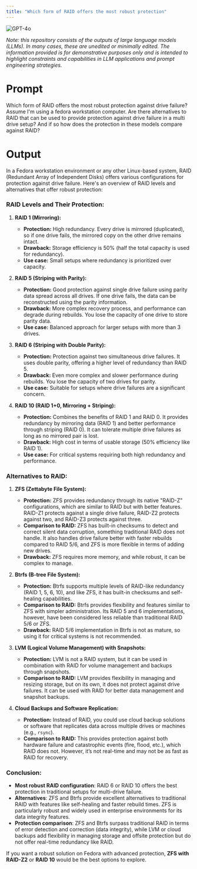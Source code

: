 ```yaml
---
title: "Which form of RAID offers the most robust protection"
---
```

![GPT-4o](https://img.shields.io/badge/GPT--4o-3333FF?style=for-the-badge&logo=openai&logoColor=white)



*Note: this repository consists of the outputs of large language models (LLMs). In many cases, these are unedited or minimally edited. The information provided is for demonstrative purposes only and is intended to highlight constraints and capabilities in LLM applications and prompt engineering strategies.*


# Prompt

Which form of RAID offers the most robust protection against drive failure? Assume I'm using a fedora workstation computer. Are there alternatives to RAID that can be used to provide protection against drive failure in a multi drive setup? And if so how does the protection in these models compare against RAID?

# Output

In a Fedora workstation environment or any other Linux-based system, RAID (Redundant Array of Independent Disks) offers various configurations for protection against drive failure. Here's an overview of RAID levels and alternatives that offer robust protection:

### RAID Levels and Their Protection:
1. **RAID 1 (Mirroring):**
   - **Protection:** High redundancy. Every drive is mirrored (duplicated), so if one drive fails, the mirrored copy on the other drive remains intact.
   - **Drawback:** Storage efficiency is 50% (half the total capacity is used for redundancy).
   - **Use case:** Small setups where redundancy is prioritized over capacity.

2. **RAID 5 (Striping with Parity):**
   - **Protection:** Good protection against single drive failure using parity data spread across all drives. If one drive fails, the data can be reconstructed using the parity information.
   - **Drawback:** More complex recovery process, and performance can degrade during rebuilds. You lose the capacity of one drive to store parity data.
   - **Use case:** Balanced approach for larger setups with more than 3 drives.

3. **RAID 6 (Striping with Double Parity):**
   - **Protection:** Protection against two simultaneous drive failures. It uses double parity, offering a higher level of redundancy than RAID 5.
   - **Drawback:** Even more complex and slower performance during rebuilds. You lose the capacity of two drives for parity.
   - **Use case:** Suitable for setups where drive failures are a significant concern.

4. **RAID 10 (RAID 1+0, Mirroring + Striping):**
   - **Protection:** Combines the benefits of RAID 1 and RAID 0. It provides redundancy by mirroring data (RAID 1) and better performance through striping (RAID 0). It can tolerate multiple drive failures as long as no mirrored pair is lost.
   - **Drawback:** High cost in terms of usable storage (50% efficiency like RAID 1).
   - **Use case:** For critical systems requiring both high redundancy and performance.

### Alternatives to RAID:
1. **ZFS (Zettabyte File System):**
   - **Protection:** ZFS provides redundancy through its native "RAID-Z" configurations, which are similar to RAID but with better features. RAID-Z1 protects against a single drive failure, RAID-Z2 protects against two, and RAID-Z3 protects against three.
   - **Comparison to RAID:** ZFS has built-in checksums to detect and correct silent data corruption, something traditional RAID does not handle. It also handles drive failure better with faster rebuilds compared to RAID 5/6, and ZFS is more flexible in terms of adding new drives.
   - **Drawback:** ZFS requires more memory, and while robust, it can be complex to manage.

2. **Btrfs (B-tree File System):**
   - **Protection:** Btrfs supports multiple levels of RAID-like redundancy (RAID 1, 5, 6, 10), and like ZFS, it has built-in checksums and self-healing capabilities.
   - **Comparison to RAID:** Btrfs provides flexibility and features similar to ZFS with simpler administration. Its RAID 5 and 6 implementations, however, have been considered less reliable than traditional RAID 5/6 or ZFS.
   - **Drawback:** RAID 5/6 implementation in Btrfs is not as mature, so using it for critical systems is not recommended.

3. **LVM (Logical Volume Management) with Snapshots:**
   - **Protection:** LVM is not a RAID system, but it can be used in combination with RAID for volume management and backups through snapshots.
   - **Comparison to RAID:** LVM provides flexibility in managing and resizing storage, but on its own, it does not protect against drive failures. It can be used with RAID for better data management and snapshot backups.

4. **Cloud Backups and Software Replication:**
   - **Protection:** Instead of RAID, you could use cloud backup solutions or software that replicates data across multiple drives or machines (e.g., `rsync`).
   - **Comparison to RAID:** This provides protection against both hardware failure and catastrophic events (fire, flood, etc.), which RAID does not. However, it’s not real-time and may not be as fast as RAID for recovery.

### Conclusion:
- **Most robust RAID configuration**: RAID 6 or RAID 10 offers the best protection in traditional setups for multi-drive failure.
- **Alternatives**: ZFS and Btrfs provide excellent alternatives to traditional RAID with features like self-healing and faster rebuild times. ZFS is particularly robust and widely used in enterprise environments for its data integrity features.
- **Protection comparison**: ZFS and Btrfs surpass traditional RAID in terms of error detection and correction (data integrity), while LVM or cloud backups add flexibility in managing storage and offsite protection but do not offer real-time redundancy like RAID.

If you want a robust solution on Fedora with advanced protection, **ZFS with RAID-Z2** or **RAID 10** would be the best options to explore.